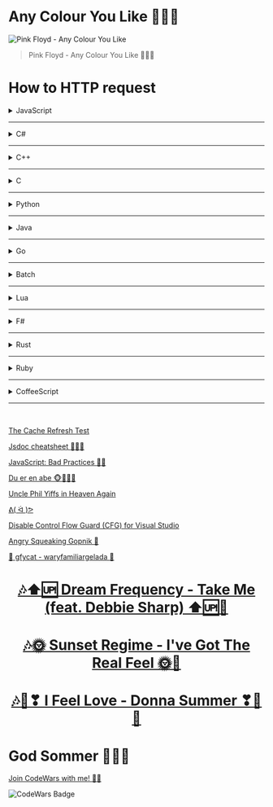 # Any Colour You Like 🌟🔺🌈

![Pink Floyd - Any Colour You Like](https://img.youtube.com/vi/_83urK9rO4U/maxresdefault.jpg)
> Pink Floyd - Any Colour You Like 🌟🔺🌈


# How to HTTP request

<details>

<summary>JavaScript</summary>

To make an HTTP request in JavaScript, you can use the built-in `XMLHttpRequest` object or the more modern `fetch` API. Here's an example of both approaches:



Using XMLHttpRequest:

```javascript
var xhr = new XMLHttpRequest();
xhr.open('GET', 'https://api.example.com/data', true); // Specify the HTTP method and URL
xhr.onreadystatechange = function () {
  if (xhr.readyState === 4 && xhr.status === 200) { // Check if the request is complete and successful
    var response = JSON.parse(xhr.responseText); // Process the response data
    console.log(response);
  }
};
xhr.send(); // Send the request
```

Using fetch API (promises-based):

```javascript
fetch('https://api.example.com/data')
  .then(function (response) {
    if (response.ok) {
      return response.json(); // Parse the response data as JSON
    }
    throw new Error('Network response was not ok.');
  })
  .then(function (data) {
    console.log(data); // Process the data
  })
  .catch(function (error) {
    console.error('Error:', error);
  });
```

Both approaches allow you to perform various types of requests (GET, POST, etc.) by adjusting the method parameter and adding additional options or data as needed.

</details>

<hr>

<details>

<summary>C#</summary>


In C#, you can make HTTP requests using the `HttpClient` class, which provides a simple and efficient way to send HTTP requests and handle responses. Here's an example of making an HTTP GET request:

```csharp
using System;
using System.Net.Http;
using System.Threading.Tasks;

class Program
{
    static async Task Main()
    {
        HttpClient client = new HttpClient();
        
        try
        {
            HttpResponseMessage response = await client.GetAsync("https://api.example.com/data");
            
            response.EnsureSuccessStatusCode(); // Ensure a successful response
            
            string responseBody = await response.Content.ReadAsStringAsync();
            
            // Process the response body
            Console.WriteLine(responseBody);
        }
        catch (HttpRequestException e)
        {
            Console.WriteLine("Error: " + e.Message);
        }
        
        client.Dispose(); // Clean up HttpClient resources
    }
}
```

In the above example, we create an instance of `HttpClient` and use the `GetAsync` method to send an HTTP GET request to the specified URL. The `await` keyword is used to asynchronously wait for the response.

After receiving the response, we call `EnsureSuccessStatusCode` to ensure that the response is successful (status code in the 2xx range). Then, we read the response body using `ReadAsStringAsync` and process it as needed.

Make sure to include the necessary `using` statements for the required namespaces (`System` and `System.Net.Http`) at the beginning of your code.

</details>

<hr>

<details>

<summary>C++</summary>


In C++, you can make HTTP requests using various libraries such as cURL or Boost.Beast. Here's an example of making an HTTP GET request using cURL:

```cpp
#include <iostream>
#include <curl/curl.h>

int main()
{
    CURL* curl;
    CURLcode res;
    
    curl_global_init(CURL_GLOBAL_DEFAULT);
    curl = curl_easy_init();
    
    if (curl)
    {
        curl_easy_setopt(curl, CURLOPT_URL, "https://api.example.com/data");
        
        res = curl_easy_perform(curl);
        
        if (res != CURLE_OK)
        {
            std::cerr << "curl_easy_perform() failed: " << curl_easy_strerror(res) << std::endl;
        }
        
        curl_easy_cleanup(curl);
    }
    
    curl_global_cleanup();
    
    return 0;
}
```

In this example, we include the necessary header files, initialize cURL using `curl_global_init`, and create a cURL handle using `curl_easy_init`.

We set the URL for the request using `curl_easy_setopt` with the `CURLOPT_URL` option. In this case, we set it to `"https://api.example.com/data"`.

To perform the request, we call `curl_easy_perform` with the cURL handle. If the request is successful, it will return `CURLE_OK`. Otherwise, we output an error message using `curl_easy_strerror`.

Afterwards, we clean up the cURL handle using `curl_easy_cleanup` and call `curl_global_cleanup` to clean up global cURL resources.

Note that to compile and link against cURL, you need to have the cURL library installed on your system and include the appropriate cURL header files and library during the build process. The steps for building and linking against cURL may vary depending on your platform and development environment.

</details>


<hr>

<details>

<summary>C</summary>


In C, you can make HTTP requests using libraries such as cURL or libcurl. Here's an example of making an HTTP GET request using libcurl:

```c
#include <stdio.h>
#include <curl/curl.h>

int main()
{
    CURL *curl;
    CURLcode res;

    curl_global_init(CURL_GLOBAL_DEFAULT);
    curl = curl_easy_init();

    if (curl)
    {
        curl_easy_setopt(curl, CURLOPT_URL, "https://api.example.com/data");

        res = curl_easy_perform(curl);

        if (res != CURLE_OK)
        {
            fprintf(stderr, "curl_easy_perform() failed: %s\n", curl_easy_strerror(res));
        }

        curl_easy_cleanup(curl);
    }

    curl_global_cleanup();

    return 0;
}
```

In this example, we include the necessary header files, initialize libcurl using `curl_global_init`, and create a CURL handle using `curl_easy_init`.

We set the URL for the request using `curl_easy_setopt` with the `CURLOPT_URL` option. In this case, we set it to `"https://api.example.com/data"`.

To perform the request, we call `curl_easy_perform` with the CURL handle. If the request is successful, it will return `CURLE_OK`. Otherwise, we output an error message using `curl_easy_strerror`.

Afterwards, we clean up the CURL handle using `curl_easy_cleanup` and call `curl_global_cleanup` to clean up global libcurl resources.

Note that to compile and link against libcurl, you need to have the libcurl library installed on your system and include the appropriate libcurl header files and library during the build process. The steps for building and linking against libcurl may vary depending on your platform and development environment.

</details>

<hr>

<details>

<summary>Python</summary>

In Python, you can make HTTP requests using the `requests` library, which provides a simple and intuitive API. Here's an example of making an HTTP GET request:

```python
import requests

url = 'https://api.example.com/data'

try:
    response = requests.get(url)
    response.raise_for_status()  # Raise an exception for 4xx or 5xx status codes
    
    data = response.json()  # Extract the JSON response data
    
    # Process the data
    print(data)
    
except requests.exceptions.RequestException as e:
    print('Error:', e)
```

In this example, we import the `requests` library and specify the URL we want to send a GET request to.

Inside the `try` block, we use `requests.get` to send the request. The resulting `response` object contains the server's response to the request.

We call `response.raise_for_status()` to raise an exception if the response has a 4xx or 5xx status code, indicating an error. This helps to handle errors gracefully.

We can extract the response data as JSON using `response.json()`.

Finally, we process the data as needed. In this example, we simply print the data to the console.

If an exception is raised during the request, we catch it using `requests.exceptions.RequestException` and print an error message.

Ensure that you have the `requests` library installed before running the code. You can install it using pip: `pip install requests`.

</details>

<hr>

<details>

<summary>Java</summary>


In Java, you can make HTTP requests using the `java.net.HttpURLConnection` class or by using third-party libraries such as Apache HttpClient or OkHttp. Here's an example of making an HTTP GET request using `java.net.HttpURLConnection`:

```java
import java.io.BufferedReader;
import java.io.InputStreamReader;
import java.net.HttpURLConnection;
import java.net.URL;

public class Main {
    public static void main(String[] args) {
        try {
            URL url = new URL("https://api.example.com/data");
            HttpURLConnection connection = (HttpURLConnection) url.openConnection();
            
            connection.setRequestMethod("GET");
            
            int responseCode = connection.getResponseCode();
            
            if (responseCode == HttpURLConnection.HTTP_OK) {
                BufferedReader reader = new BufferedReader(new InputStreamReader(connection.getInputStream()));
                String line;
                StringBuilder response = new StringBuilder();
                
                while ((line = reader.readLine()) != null) {
                    response.append(line);
                }
                
                reader.close();
                
                // Process the response data
                System.out.println(response.toString());
            } else {
                System.out.println("Error: " + responseCode);
            }
            
            connection.disconnect();
        } catch (Exception e) {
            e.printStackTrace();
        }
    }
}
```

In this example, we create a `URL` object with the desired URL and open a connection to that URL using `url.openConnection()`, which returns an instance of `HttpURLConnection`.

We set the request method to "GET" using `connection.setRequestMethod("GET")`.

We can obtain the response code using `connection.getResponseCode()`. If the response code is `HttpURLConnection.HTTP_OK` (which is equal to 200), we read the response body using a `BufferedReader` and process it accordingly.

After processing the response, we close the `BufferedReader` and disconnect the connection using `connection.disconnect()`.

If an exception occurs during the request, we catch it and print the stack trace.

Note that this is a basic example, and in real-world scenarios, you may need to handle various response codes, handle request headers, or perform more complex operations.

</details>

<hr>

<details>

<summary>Go</summary>

In Go, you can make HTTP requests using the built-in `net/http` package. Here's an example of making an HTTP GET request:

```go
package main

import (
	"fmt"
	"io/ioutil"
	"net/http"
)

func main() {
	url := "https://api.example.com/data"

	response, err := http.Get(url)
	if err != nil {
		fmt.Println("Error:", err)
		return
	}
	defer response.Body.Close()

	if response.StatusCode == http.StatusOK {
		bodyBytes, err := ioutil.ReadAll(response.Body)
		if err != nil {
			fmt.Println("Error:", err)
			return
		}
		bodyString := string(bodyBytes)

		// Process the response data
		fmt.Println(bodyString)
	} else {
		fmt.Println("Error:", response.StatusCode)
	}
}
```

In this example, we import the necessary packages (`fmt`, `io/ioutil`, and `net/http`) and specify the URL we want to send a GET request to.

We use `http.Get(url)` to send the GET request and obtain the response. The `response` object contains the server's response to the request.

We defer closing the response body using `defer response.Body.Close()` to ensure the body is closed after processing.

If the response status code is `http.StatusOK` (which is equal to 200), we read the response body using `ioutil.ReadAll(response.Body)` and convert it to a string.

Finally, we process the response data as needed. In this example, we simply print the response body string to the console.

If an error occurs during the request, we handle it and print an error message.

You can run the Go code using the `go run` command or build an executable using the `go build` command.

</details>

<hr>

<details>

<summary>Batch</summary>

In batch scripting, you can make an HTTP request using the `curl` command-line tool. You can invoke `curl` from your batch script to send HTTP requests to a specified URL. Here's an example of making an HTTP GET request using `curl`:

```batch
@echo off

set url=https://api.example.com/data

curl %url%
```

In this example, we set the `url` variable to the desired URL. You can replace `https://api.example.com/data` with your specific URL.

We use the `curl` command followed by the `%url%` variable to make the HTTP GET request. `curl` will send the request and print the response to the console.

Save the script with a `.bat` extension, and you can execute it from the command prompt or by double-clicking the batch file.

Note that the availability of the `curl` command-line tool depends on your operating system. If `curl` is not installed or not available in the system's PATH, you may need to install it separately or specify the full path to the `curl` executable in your script.

</details>

<hr>

<details>

<summary>Lua</summary>

In Lua, you can make HTTP requests using the `LuaSocket` library, which provides networking capabilities. Here's an example of making an HTTP GET request using `LuaSocket`:

```lua
local http = require("socket.http")

local url = "https://api.example.com/data"

local response, status, headers = http.request(url)

if status == 200 then
  -- Process the response body
  print(response)
else
  print("Error:", status)
end
```

In this example, we first require the `socket.http` module to access the HTTP functionality.

We set the `url` variable to the desired URL.

We use `http.request(url)` to send the HTTP GET request and obtain the response. The `response` variable will contain the response body, `status` will contain the response status code, and `headers` will contain the response headers.

If the `status` variable equals `200` (indicating a successful response), we process the `response` body as needed. In this example, we simply print it to the console.

If there is an error or the status code is not `200`, we print an error message along with the `status` code.

Ensure that the `LuaSocket` library is installed and accessible in your Lua environment. You may need to install it separately if it's not already available.

</details>

<hr>

<details>

<summary>F#</summary>

In F#, you can make HTTP requests using the `System.Net.Http` namespace, which provides the `HttpClient` class. Here's an example of making an HTTP GET request:

```fsharp
open System
open System.Net.Http

let url = "https://api.example.com/data"

let httpClient = new HttpClient()

async {
    try
        let! response = httpClient.GetAsync(url) |> Async.AwaitTask
        response.EnsureSuccessStatusCode()
        let! responseBody = response.Content.ReadAsStringAsync() |> Async.AwaitTask
        // Process the response body
        printfn "%s" responseBody
    with
        | ex -> printfn "Error: %s" ex.Message
}
|> Async.RunSynchronously
```

In this example, we open the necessary namespaces (`System` and `System.Net.Http`) to access the required types and methods.

We set the `url` variable to the desired URL.

We create an instance of `HttpClient` using `new HttpClient()`.

Using the `async` computation expression, we define an asynchronous workflow to make the HTTP request.

Inside the workflow, we use `httpClient.GetAsync(url)` to send the GET request and await the response using `Async.AwaitTask`.

We call `response.EnsureSuccessStatusCode()` to ensure that the response is successful (status code in the 2xx range).

Then, we use `response.Content.ReadAsStringAsync()` to read the response body as a string and await the result using `Async.AwaitTask`.

Finally, we process the response body as needed. In this example, we simply print it to the console using `printfn`.

If an exception occurs during the request, we catch it and print an error message.

We execute the asynchronous workflow using `Async.RunSynchronously` to run it synchronously and obtain the result.

Make sure to reference the `System.Net.Http` assembly in your project to use the `HttpClient` class and include the necessary `open` statements at the beginning of your code.

</details>

<hr>

<details>

<summary>Rust</summary>

In Rust, you can make HTTP requests using the `reqwest` crate, which provides a convenient API for sending HTTP requests. Here's an example of making an HTTP GET request:

First, add `reqwest` as a dependency in your `Cargo.toml` file:

```toml
[dependencies]
reqwest = "0.11"
```

Then, you can use the following code to make an HTTP GET request:

```rust
use reqwest;

#[tokio::main]
async fn main() -> Result<(), Box<dyn std::error::Error>> {
    let url = "https://api.example.com/data";
    
    let response = reqwest::get(url).await?;
    
    if response.status().is_success() {
        let body = response.text().await?;
        
        // Process the response body
        println!("{}", body);
    } else {
        println!("Error: {}", response.status());
    }
    
    Ok(())
}
```

In this example, we import the `reqwest` crate.

The `main` function is marked as `async` to allow asynchronous operations.

Inside the `main` function, we set the `url` variable to the desired URL.

We use `reqwest::get(url).await?` to send the HTTP GET request and await the response. The `response` object represents the server's response.

We check if the response status is a success status using `response.status().is_success()`. If it is, we read the response body as a string using `response.text().await?`.

Finally, we process the response body as needed. In this example, we simply print it to the console using `println!`.

If an error occurs during the request, it will be propagated up and printed to the console.

To execute the code, you need to use the `tokio` runtime by marking the `main` function with `#[tokio::main]` attribute.

Ensure that you have `reqwest` crate added as a dependency in your `Cargo.toml` file and run the code using `cargo run`.

</details>

<hr>

<details>

<summary>Ruby</summary>

In Ruby, you can make HTTP requests using the `Net::HTTP` standard library. Here's an example of making an HTTP GET request:

```ruby
require 'net/http'
require 'uri'

url = URI.parse('https://api.example.com/data')

http = Net::HTTP.new(url.host, url.port)
http.use_ssl = true if url.scheme == 'https'

request = Net::HTTP::Get.new(url.request_uri)

response = http.request(request)

if response.code.to_i == 200
  body = response.body
  
  # Process the response body
  puts body
else
  puts "Error: #{response.code} #{response.message}"
end
```

In this example, we require the necessary libraries: `net/http` for making HTTP requests and `uri` for parsing the URL.

We parse the URL using `URI.parse`, providing the desired URL as a string.

We create an instance of `Net::HTTP` using `Net::HTTP.new`, passing the host and port extracted from the URL.

If the URL scheme is `https`, we set `http.use_ssl = true` to enable SSL/TLS for secure connections.

We create an HTTP GET request using `Net::HTTP::Get.new`, passing the request URI extracted from the URL.

We send the request using `http.request(request)` and obtain the response.

If the response status code is `200` (indicating a successful response), we extract the response body using `response.body`.

Finally, we process the response body as needed. In this example, we simply print it to the console using `puts`.

If the response status code is not `200`, we print an error message including the response code and message.

To run the code, make sure you have Ruby installed, and execute the script using `ruby script_name.rb`.

</details>

<hr>

<details>

<summary>CoffeeScript</summary>

CoffeeScript is a language that compiles into JavaScript, so you can use JavaScript libraries and syntax to make HTTP requests. In CoffeeScript, you can make an HTTP request using the `XMLHttpRequest` object or by using libraries such as `axios` or `fetch`. Here's an example using the `XMLHttpRequest` object:

```coffeescript
xhr = new XMLHttpRequest()
url = 'https://api.example.com/data'

xhr.onreadystatechange = ->
  if xhr.readyState == 4
    if xhr.status == 200
      # Process the response
      console.log(xhr.responseText)
    else
      console.log("Error:", xhr.status)

xhr.open('GET', url, true)
xhr.send()
```

In this example, we create a new `XMLHttpRequest` object using `new XMLHttpRequest()`.

We set the `url` variable to the desired URL.

We define the `onreadystatechange` event handler, which is triggered when the state of the request changes. We check if the `readyState` is 4 (indicating that the request is complete) and if the `status` is 200 (indicating a successful response).

Inside the event handler, we process the response by accessing the `responseText` property of the `xhr` object and logging it to the console.

If the `status` is not 200, we log an error message along with the `status` code.

We open the request using `xhr.open('GET', url, true)`, specifying the HTTP method, URL, and `true` to make it an asynchronous request.

Finally, we send the request using `xhr.send()`.

You can compile the CoffeeScript code into JavaScript using a CoffeeScript compiler such as `coffee` or an online tool, and then run the resulting JavaScript code in a browser or a JavaScript runtime environment.

</details>


<hr>
<br>

<!-- # Funny Links -->

[The Cache Refresh Test](https://www.refreshyourcache.com/en/cache-test/)

[Jsdoc cheatsheet 🧑‍💻📜](https://devhints.io/jsdoc)

[JavaScript: Bad Practices 🧑‍🏫](https://web.archive.org/web/20210824132819/https://j11y.io/javascript/javascript-bad-practices/)

[Du er en abe 🐵🐒🦍🦧](https://youtu.be/RC582_ksQqk?t=555)

[Uncle Phil Yiffs in Heaven Again](https://youtu.be/Drqj67ImtxI?t=227)

[ᕕ( ᐛ )ᕗ](https://youtu.be/SAxpAs1Iaec)

[Disable Control Flow Guard (CFG) for Visual Studio](https://docs.wholetomato.com/default.asp?W790)

[Angry Squeaking Gopnik 🐸](https://www.youtube.com/watch?v=rHT9hfHcc6g)

[💫 gfycat - waryfamiliargelada 💫](https://gfycat.com/waryfamiliargelada)

<div align="Center">

# [🎶⬆🆙 Dream Frequency - Take Me (feat. Debbie Sharp) ⬆🆙🎵](https://youtu.be/mWyeYiFQlQU)
# [🎶🌞 Sunset Regime - I've Got The Real Feel 🌞🎵](https://youtu.be/rvX3nLh6sAY)
# [🎶💖❣ I Feel Love - Donna Summer ❣💖🎵](https://youtu.be/bHfrdQ8h2Pw)

</div>

<!-- # Glædelig Jul og Godt Nytår 🎅🎄🎁⛄🎆🆕🆙🎇🎉 -->
<!-- # God Påske 🐤🐣🐥 -->
# God Sommer 🌻😎🌞
<!-- # God Efterår! 🎃🍁🍂 -->

[Join CodeWars with me! 👨‍💻](https://codewars.com/r/hGyTsQ)

<p>
  <img alt="CodeWars Badge" src="https://www.codewars.com/users/Danielkaas94/badges/large">
</p>
